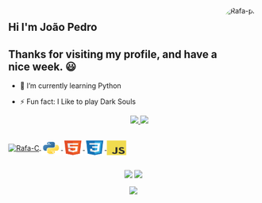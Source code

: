 <img align="right" alt="Rafa-pic" height="200" style="border-radius:50px;" src="https://cdn.discordapp.com/attachments/757370896469196884/906204919902638140/Vibe.gif">

## Hi  I'm João Pedro
## Thanks for visiting my profile, and have a nice week. 😃

- 🌱 I’m currently learning Python
- ⚡ Fun fact: I Like to play Dark Souls

  <div align="center">
  <a href="https://github.com/Jpedrosrt">
  <img height="160em" src="https://github-readme-stats.vercel.app/api?username=Jpedrosrt&show_icons=true&theme=dark&include_all_commits=true&count_private=true"/>
  <img height="160em" src="https://github-readme-stats.vercel.app/api/top-langs/?username=Jpedrosrt&layout=compact&langs_count=7&theme=dark"/>
</div>
  
  <div style="display: inline_block"><br>
  <img align="center" alt="Rafa-C" height="30" width="40" src="https://cdn.jsdelivr.net/gh/devicons/devicon/icons/c/c-original.svg">
  <img align="center" alt="Rafa-Python" height="30" width="40" src="https://raw.githubusercontent.com/devicons/devicon/master/icons/python/python-original.svg">
  <img align="center" alt="HTML" height="30" width="40" src="https://raw.githubusercontent.com/devicons/devicon/master/icons/html5/html5-original.svg">
  <img align="center" alt="CSS" height="30" width="40" src="https://raw.githubusercontent.com/devicons/devicon/master/icons/css3/css3-original.svg">
  <img align="center" alt="CSS" height="30" width="40" src="https://raw.githubusercontent.com/devicons/devicon/master/icons/javascript/javascript-original.svg">
    
##
    
<div align = "center"> 
  <a href="https://www.instagram.com/jpedro.srt/" target="_blank"><img src="https://img.shields.io/badge/-Instagram-%23E4405F?style=for-the-badge&logo=instagram&logoColor=white" target="_blank"></a>
  <a href = "mailto:j0310pedro@gmail.com"><img src="https://img.shields.io/badge/-Gmail-%23333?style=for-the-badge&logo=gmail&logoColor=white" target="_blank"></a>    

![](https://visitor-badge.glitch.me/badge?page_id=Jpedrosrt.Jpedrosrt)
